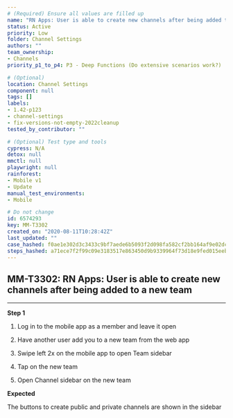 ```yaml
---
# (Required) Ensure all values are filled up
name: "RN Apps: User is able to create new channels after being added to a new team"
status: Active
priority: Low
folder: Channel Settings
authors: ""
team_ownership:
- Channels
priority_p1_to_p4: P3 - Deep Functions (Do extensive scenarios work?)

# (Optional)
location: Channel Settings
component: null
tags: []
labels:
- 1.42-p123
- channel-settings
- fix-versions-not-empty-2022cleanup
tested_by_contributor: ""

# (Optional) Test type and tools
cypress: N/A
detox: null
mmctl: null
playwright: null
rainforest:
- Mobile v1
- Update
manual_test_environments:
- Mobile

# Do not change
id: 6574293
key: MM-T3302
created_on: "2020-08-11T10:28:42Z"
last_updated: ""
case_hashed: f0ae1e302d3c3433c9bf7aede6b5093f2d098fa582cf2bb164af9e02dcf4d011c5a0dc448064331f9ddc1c75d479f011
steps_hashed: a71ece7f2f99c09e3183517e863450d9b9339964f73d18e9fed015eeb901696104b91502d9f7b33b961a6cebf1f7953a
---
```


<!-- (Auto-generated) Based on frontmatter's "key" and "name" -->

## MM-T3302: RN Apps: User is able to create new channels after being added to a new team

---

**Step 1**

1. Log in to the mobile app as a member and leave it open

2. Have another user add you to a new team from the web app

3. Swipe left 2x on the mobile app to open Team sidebar

4. Tap on the new team

5. Open Channel sidebar on the new team

**Expected**

The buttons to create public and private channels are shown in the sidebar
